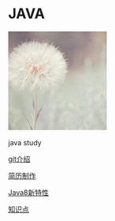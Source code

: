 # JAVA
![](/pic/11.jpeg)

java study

[git介绍](/study/git.md)

[简历制作](/study/简历制作.md)

[Java8新特性](/study/Java8新特性.md)

[知识点](/study/知识点.md)
